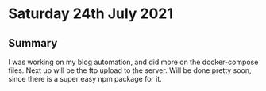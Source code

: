 # Saturday 24th July 2021

## Summary

I was working on my blog automation, and did more on the docker-compose files. Next up will be the ftp upload to the server. Will be done pretty soon, since there is a super easy npm package for it.
